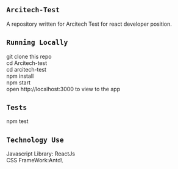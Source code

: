 ## `Arcitech-Test`
A repository written for Arcitech Test  for react developer position.

## `Running Locally`
git clone this repo\
cd Arcitech-test\
cd arcitech-test\
npm install\
npm start\
open http://localhost:3000 to view to the app


## `Tests`
npm test


## `Technology Use`
Javascript Library: ReactJs\
CSS FrameWork:Antd\

